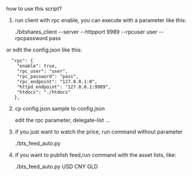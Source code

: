 how to use this script?

1. run client with rpc enable, you can execute with a parameter like this:

      ./bitshares_client  --server --httpport 9989 --rpcuser user --rpcpassword pass

  or edit the config.json  like this:

      "rpc": {
        "enable": true,
        "rpc_user": "user",
        "rpc_password": "pass",
        "rpc_endpoint": "127.0.0.1:0",
        "httpd_endpoint": "127.0.0.1:9989",
        "htdocs": "./htdocs"
       },

2. cp config.json.sample to config.json

    edit the rpc parameter, delegate-list ...

3. if you just want to watch the price, run command without parameter

    ./bts_feed_auto.py 

4. if you want to publish feed,run command with the asset lists, like:

   ./bts_feed_auto.py USD CNY GLD


